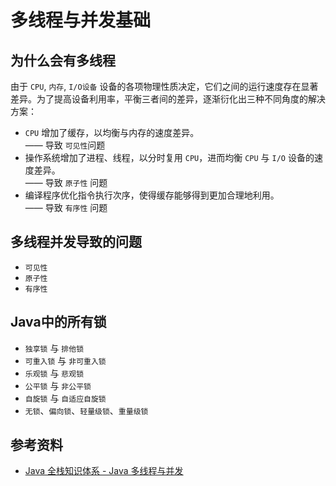 # 多线程与并发基础

## 为什么会有多线程
由于 `CPU`, `内存`, `I/O设备` 设备的各项物理性质决定，它们之间的运行速度存在显著差异。为了提高设备利用率，平衡三者间的差异，逐渐衍化出三种不同角度的解决方案：
- `CPU` 增加了缓存，以均衡与内存的速度差异。  
  —— 导致 `可见性`问题
- 操作系统增加了进程、线程，以分时复用 `CPU`，进而均衡 `CPU` 与 `I/O` 设备的速度差异。  
  —— 导致 `原子性` 问题
- 编译程序优化指令执行次序，使得缓存能够得到更加合理地利用。  
  —— 导致 `有序性` 问题

## 多线程并发导致的问题
- `可见性`
- `原子性`
- `有序性`

## Java中的所有锁
- `独享锁` 与 `排他锁`
- `可重入锁` 与 `非可重入锁`
- `乐观锁` 与 `悲观锁`
- `公平锁` 与 `非公平锁`
- `自旋锁` 与 `自适应自旋锁`
- `无锁`、`偏向锁`、`轻量级锁`、`重量级锁`

## 参考资料
- [Java 全栈知识体系 - Java 多线程与并发](https://pdai.tech/md/java/thread/java-thread-x-theorty.html)